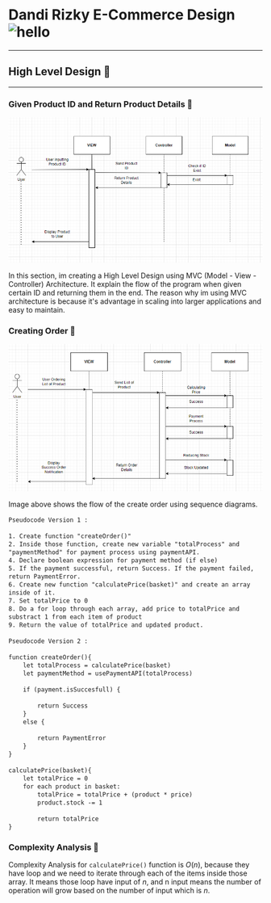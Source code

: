 # Dandi Rizky E-Commerce Design <img src="https://raw.githubusercontent.com/DandiRizkyy/slackmoji/master/emoji/blob/blob-wave-gif.gif" width="50px" height="50px" alt="hello">

---

## High Level Design 📶

---

### Given Product ID and Return Product Details 🚩

![Given Product ID and Return Product Details](/assets/given-id.png)

In this section, im creating a High Level Design using MVC (Model - View - Controller) Architecture. It explain the flow of the program when given certain ID and returning them in the end. The reason why im using MVC architecture is because it's advantage in scaling into larger applications and easy to maintain.

### Creating Order 📁

![Create Order](/assets/creating-order.png)

Image above shows the flow of the create order using sequence diagrams.

```
Pseudocode Version 1 :

1. Create function "createOrder()"
2. Inside those function, create new variable "totalProcess" and "paymentMethod" for payment process using paymentAPI.
4. Declare boolean expression for payment method (if else)
5. If the payment successful, return Success. If the payment failed, return PaymentError.
6. Create new function "calculatePrice(basket)" and create an array inside of it.
7. Set totalPrice to 0
8. Do a for loop through each array, add price to totalPrice and substract 1 from each item of product
9. Return the value of totalPrice and updated product.

Pseudocode Version 2 :

function createOrder(){
    let totalProcess = calculatePrice(basket)
    let paymentMethod = usePaymentAPI(totalProcess)

    if (payment.isSuccesfull) {

        return Success
    }
    else {

        return PaymentError
    }
}

calculatePrice(basket){
    let totalPrice = 0
    for each product in basket:
        totalPrice = totalPrice + (product * price)
        product.stock -= 1

        return totalPrice
}

```

### Complexity Analysis 📐

Complexity Analysis for `calculatePrice()` function is $O(n)$, because they have loop and we need to iterate through each of the items inside those array. It means those loop have input of $n$, and n input means the number of operation will grow based on the number of input which is $n$.
